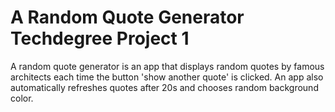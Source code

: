 # A Random Quote Generator Techdegree Project 1
A random quote generator is an app that displays random quotes by famous architects each time the button 'show another quote' is clicked.
An app also automatically refreshes quotes after 20s and chooses random background color.
